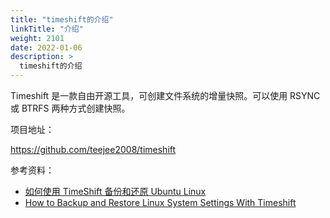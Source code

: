```yaml
---
title: "timeshift的介绍"
linkTitle: "介绍"
weight: 2101
date: 2022-01-06
description: >
  timeshift的介绍
---
```


Timeshift 是一款自由开源工具，可创建文件系统的增量快照。可以使用 RSYNC 或 BTRFS 两种方式创建快照。

项目地址：

https://github.com/teejee2008/timeshift

参考资料：

- [如何使用 TimeShift 备份和还原 Ubuntu Linux](https://linux.cn/article-11619-1.html)
- [How to Backup and Restore Linux System Settings With Timeshift](https://itsfoss.com/backup-restore-linux-timeshift/)